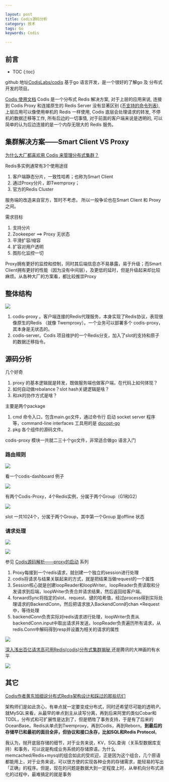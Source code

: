 ```yaml
---

layout: post
title: Codis源码分析
category: 技术
tags: Go
keywords: Codis

---
```


## 前言

* TOC
{:toc}

github 地址[CodisLabs/codis](https://github.com/CodisLabs/codis) 基于go 语言开发，是一个很好的了解go 及 分布式开发的项目。

[Codis 使用文档](https://github.com/CodisLabs/codis/blob/release3.2/doc/tutorial_zh.md)
Codis 是一个分布式 Redis 解决方案, 对于上层的应用来说, 连接到 Codis Proxy 和连接原生的 Redis Server 没有显著区别 ([不支持的命令列表](https://github.com/CodisLabs/codis/blob/release3.2/doc/unsupported_cmds.md)), 上层应用可以像使用单机的 Redis 一样使用, Codis 底层会处理请求的转发, 不停机的数据迁移等工作, 所有后边的一切事情, 对于前面的客户端来说是透明的, 可以简单的认为后边连接的是一个内存无限大的 Redis 服务。

## 集群解决方案——Smart Client VS Proxy

[为什么大厂都喜欢用 Codis 来管理分布式集群？](https://juejin.im/post/5c132b076fb9a04a08218eef)

Redis多实例通常有3个使用途径

1. 客户端静态分片，一致性哈希；也称为Smart Client
2. 通过Proxy分片，即Twemproxy；
3. 官方的Redis Cluster

服务端的改造来自官方，暂时不考虑， 所以一般争论也在Smart Client 和 Proxy 之间。

需求目标

1. 支持分片
2. Zookeeper ==> Proxy 无状态
3. 平滑扩容/缩容
4. 扩容对用户透明
5. 图形化监控一切

Proxy拥有更好的监控和控制，同时其后端信息亦不易暴露，易于升级；而Smart Client拥有更好的性能（因为没有中间层），及更低的延时，但是升级起来却比较麻烦。从各种大厂的方案看，都比较推崇Proxy

## 整体结构

![](/public/upload/go/codis_architecture.png)

1. codis-proxy 。客户端连接的Redis代理服务，本身实现了Redis协议，表现很像原生的Redis （就像 Twemproxy）。一个业务可以部署多个 codis-proxy，其本身是无状态的。
2. codis-server。Codis 项目维护的一个Redis分支，加入了slot的支持和原子的数据迁移指令。

## 源码分析

几个好奇

1. proxy 的基本逻辑就是转发，既做服务端也做客户端，在代码上如何体现？
2. 如何自动做rebalance？slot hash关键逻辑是啥？
3. 和zk的协作方式是啥？

主要是两个package

1. cmd 命令入口，包含main.go文件，通过命令行 启动 socket server 程序等，command-line interfaces 工具用的是 [docopt-go](https://github.com/docopt/docopt.go)
2. pkg 各个组件的源码文件。 

codis-proxy 模块一共就二三十个go文件，非常适合做go 语言入门


### 路由规则

![](public/upload/go/codis_key_route.jpg)

看一个codis-dashboard 例子

![](/public/upload/go/codis_dashboard_1.jpg)

有两个Codis-Proxy，4个Redis实例，分属于两个Group（G1和G2）

![](/public/upload/go/codis_dashboard_2.png)

slot 一共1024个，分属于两个Group，其中第一个Group 是offline 状态

### 请求处理

![](/public/upload/go/codis_class_diagram.png)

![](/public/upload/go/codis_sequence_diagram.png)


参见 [Codis源码解析——proxy的启动](https://blog.csdn.net/antony9118/article/details/75268358) 系列

1. Proxy每接到一个redis请求，就创建一个独立的session进行处理
2. codis将请求与结果关联起来的方式，就是把结果当做request的一个属性
3. Session核心就是创建loopReader和loopWriter。loopReader负责读取和分发请求到后端，loopWriter负责合并请求结果，然后返回给客户端。
4. forwardSync将指定的slot、request、键的哈希值，经过process得到实际处理请求的BackendConn，然后把请求放入BackendConn的chan *Request中，等待处理
5. backendConn负责实际对redis请求进行处理，loopWriter负责从backendConn.input中取出请求并发送，loopReader负责遍历所有请求，从redis.Conn中解码得到resp并设置为相关的请求的属性

![](/public/upload/go/codis_framework.png)

[深入浅出百亿请求高可用Redis(codis)分布式集群揭秘
](https://zhuanlan.zhihu.com/p/62867207) 还是腾讯的大神画的有水平

![](/public/upload/go/codis_proxy_process.jpg)

## 其它

[Codis作者黄东旭细说分布式Redis架构设计和踩过的那些坑们](https://my.oschina.net/u/658658/blog/500499)

架构师们是如此贪心，有单点就一定要变成分布式，同时还希望尽可能的透明:P。就MySQL来看，从最早的单点到主从读写分离，再到后来阿里的类似Cobar和TDDL，分布式和可扩展性是达到了，但是牺牲了事务支持，于是有了后来的OceanBase。Redis从单点到Twemproxy，再到Codis，再到Reborn。**到最后的存储早已和最初的面目全非，但协议和接口永存，比如SQL和Redis Protocol**。

我认为，抛开底层存储的细节，对于业务来说，KV，SQL查询（关系型数据库支持）和事务，可以说是构成业务系统的存储原语。为什么memcached/Redis+mysql的组合如此的受欢迎，正是因为这个组合，几个原语都能用上，对于业务来说，可以很方便的实现各种业务的存储需求，能轻易的写出「正确」的程序。但是，现在的问题是数据大到一定程度上时，从单机向分布式进化的过程中，最难搞定的就是事务




